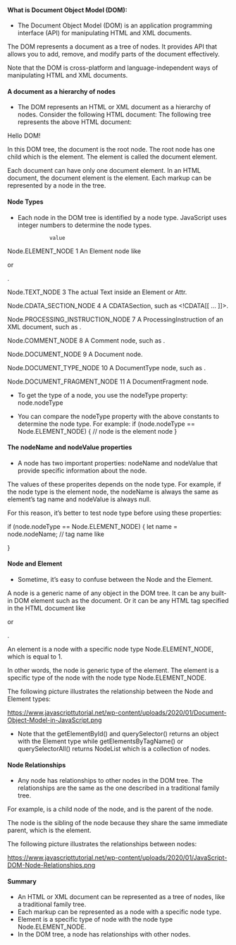 #### What is Document Object Model (DOM):

- The Document Object Model (DOM) is an application programming interface (API) for manipulating HTML and XML documents.

The DOM represents a document as a tree of nodes. It provides API that allows you to add, remove, and modify parts of the document effectively.

Note that the DOM is cross-platform and language-independent ways of manipulating HTML and XML documents.

#### A document as a hierarchy of nodes

- The DOM represents an HTML or XML document as a hierarchy of nodes. Consider the following HTML document:
The following tree represents the above HTML document:

<html>
    <head>
        <title>JavaScript DOM</title>
    </head>
    <body>
        <p>Hello DOM!</p>
    </body>
</html>

In this DOM tree, the document is the root node. The root node has one child which is the <html> element. The <html> element is called the document element.

Each document can have only one document element. In an HTML document, the document element is the <html> element. Each markup can be represented by a node in the tree.

#### Node Types

- Each node in the DOM tree is identified by a node type. JavaScript uses integer numbers to determine the node types.

                value
                
Node.ELEMENT_NODE	1	An Element node like <p> or <div>.


Node.TEXT_NODE	3	The actual Text inside an Element or Attr.

Node.CDATA_SECTION_NODE	4	A CDATASection, such as <!CDATA[[ … ]]>.

Node.PROCESSING_INSTRUCTION_NODE	7	A ProcessingInstruction of an XML document, such as <?xml-stylesheet … ?>.

Node.COMMENT_NODE	8	A Comment node, such as <!-- … -->.

Node.DOCUMENT_NODE	9	A Document node.

Node.DOCUMENT_TYPE_NODE	10	A DocumentType node, such as <!DOCTYPE html>.

Node.DOCUMENT_FRAGMENT_NODE	11	A DocumentFragment node.

- To get the type of a node, you use the nodeType property:
node.nodeType

- You can compare the nodeType property with the above constants to determine the node type. For example:
if (node.nodeType == Node.ELEMENT_NODE) {
    // node is the element node
}

#### The nodeName and nodeValue properties

- A node has two important properties: nodeName and nodeValue that provide specific information about the node.

The values of these properites depends on the node type. For example, if the node type is the element node, the nodeName is always the same as element’s tag name and nodeValue is always null.

For this reason, it’s better to test node type before using these properties:

if (node.nodeType == Node.ELEMENT_NODE) {
    let name = node.nodeName; // tag name like <p>
}

#### Node and Element

- Sometime, it’s easy to confuse between the Node and the Element.

A node is a generic name of any object in the DOM tree. It can be any built-in DOM element such as the document. Or it can be any HTML tag specified in the HTML document like <div> or <p>. 

An element is a node with a specific node type Node.ELEMENT_NODE, which is equal to 1.

In other words, the node is generic type of the element. The element is a specific type of the node with the node type Node.ELEMENT_NODE.

The following picture illustrates the relationship between the Node and Element types:

https://www.javascripttutorial.net/wp-content/uploads/2020/01/Document-Object-Model-in-JavaScript.png

- Note that the getElementById() and querySelector() returns an object with the Element type while getElementsByTagName() or querySelectorAll() returns NodeList which is a collection of nodes. 

#### Node Relationships

- Any node has relationships to other nodes in the DOM tree. The relationships are the same as the one described in a traditional family tree.

For example, <body> is a child node of the <html> node, and <html> is the parent of the <body> node.

The <body> node is the sibling of the <head> node because they share the same immediate parent, which is the <html> element.

The following picture illustrates the relationships between nodes:

https://www.javascripttutorial.net/wp-content/uploads/2020/01/JavaScript-DOM-Node-Relationships.png

#### Summary

- An HTML or XML document can be represented as a tree of nodes, like a traditional family tree.
- Each markup can be represented as a node with a specific node type.
- Element is a specific type of node with the node type Node.ELEMENT_NODE.
- In the DOM tree, a node has relationships with other nodes.


